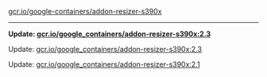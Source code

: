 [gcr.io/google-containers/addon-resizer-s390x](https://hub.docker.com/r/cruse/addon-resizer-s390x/tags/) 

----
**Update: [gcr.io/google_containers/addon-resizer-s390x:2.3](https://hub.docker.com/r/cruse/addon-resizer-s390x/tags/)**

Update: [gcr.io/google_containers/addon-resizer-s390x:2.3](https://hub.docker.com/r/cruse/addon-resizer-s390x/tags/)

Update: [gcr.io/google_containers/addon-resizer-s390x:2.1](https://hub.docker.com/r/cruse/addon-resizer-s390x/tags/)

